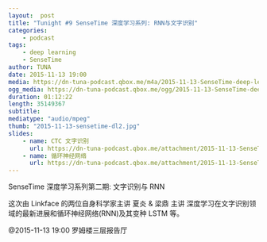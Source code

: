 ```yaml
---
layout:  post
title: "Tunight #9 SenseTime 深度学习系列: RNN与文字识别"
categories:
    - podcast
tags:
    - deep learning
    - SenseTime
author: TUNA
date: 2015-11-13 19:00
media: https://dn-tuna-podcast.qbox.me/m4a/2015-11-13-SenseTime-deep-learning-2.m4a
ogg_media: https://dn-tuna-podcast.qbox.me/ogg/2015-11-13-SenseTime-deep-learning-2.ogg
duration: 01:12:22
length: 35149367
subtitle: 
mediatype: "audio/mpeg"
thumb: "2015-11-13-sensetime-dl2.jpg"
slides: 
    - name: CTC 文字识别
      url: https://dn-tuna-podcast.qbox.me/attachment/2015-11-13-SenseTime-CTC.pdf
    - name: 循环神经网络
      url: https://dn-tuna-podcast.qbox.me/attachment/2015-11-13-SenseTime-RNN.pdf
---
```


SenseTime 深度学习系列第二期: 文字识别与 RNN

这次由 Linkface 的两位自身科学家主讲 夏炎 & 梁鼎 主讲 深度学习在文字识别领域的最新进展和循环神经网络(RNN)及其变种 LSTM 等。

@2015-11-13 19:00 罗姆楼三层报告厅

